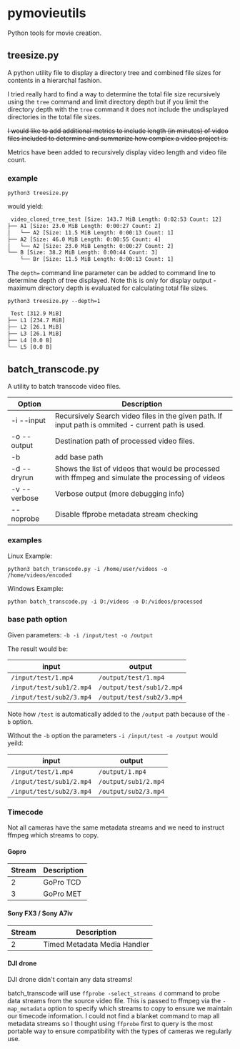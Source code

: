 # pymovieutils

Python tools for movie creation. 

## treesize.py
A python utility file to display a directory tree and combined file sizes for contents in a hierarchal fashion.

I tried really hard to find a way to determine the total file size recursively using the `tree` command and limit directory depth but if you limit the directory depth with the `tree` command it does not include the undisplayed directories in the total file sizes. 

~~I would like to add additional metrics to include length (in minutes) of video files included to determine and summarize how complex a video project is.~~

Metrics have been added to recursively display video length and video file count.

### example
`python3 treesize.py`

would yield:
```bash
 video_cloned_tree_test [Size: 143.7 MiB Length: 0:02:53 Count: 12]
├── A1 [Size: 23.0 MiB Length: 0:00:27 Count: 2]
│   └── A2 [Size: 11.5 MiB Length: 0:00:13 Count: 1]
├── A2 [Size: 46.0 MiB Length: 0:00:55 Count: 4]
│   └── A2 [Size: 23.0 MiB Length: 0:00:27 Count: 2]
└── B [Size: 38.2 MiB Length: 0:00:44 Count: 3]
    └── Br [Size: 11.5 MiB Length: 0:00:13 Count: 1]
```

The `depth=` command line parameter can be added to command line to determine depth of tree displayed. Note this is only for display output - maximum directory depth is evaluated for calculating total file sizes.

`python3 treesize.py --depth=1`
```bash
 Test [312.9 MiB]
├── L1 [234.7 MiB]
├── L2 [26.1 MiB]
├── L3 [26.1 MiB]
├── L4 [0.0 B]
└── L5 [0.0 B]
```

## batch_transcode.py
A utility to batch transcode video files. 

| Option | Description |
| ----------- | ----------- |
| -i  --input | Recursively Search video files in the given path. If input path is ommited - current path is used. |
| -o --output | Destination path of processed video files. |
| -b | add base path |
| -d --dryrun | Shows the list of videos that would be processed with ffmpeg and simulate the processing of videos |
| -v --verbose | Verbose output (more debugging info) |
| --noprobe | Disable ffprobe metadata stream checking |

### examples

Linux Example:

`python3 batch_transcode.py -i /home/user/videos -o /home/videos/encoded`

Windows Example:

`python batch_transcode.py -i D:/videos -o D:/videos/processed`


### base path option

Given parameters: `-b -i /input/test -o /output`

The result would be:

| input | output |
| ----------- | ----------- |
| `/input/test/1.mp4` | `/output/test/1.mp4` |
| `/input/test/sub1/2.mp4` | `/output/test/sub1/2.mp4` |
| `/input/test/sub2/3.mp4` | `/output/test/sub2/3.mp4` |

Note how `/test` is automatically added to the `/output` path because of the `-b` option. 

Without the `-b` option the parameters `-i /input/test -o /output` would yeild:

| input | output |
| ----------- | ----------- |
| `/input/test/1.mp4` | `/output/1.mp4` |
| `/input/test/sub1/2.mp4` | `/output/sub1/2.mp4` |
| `/input/test/sub2/3.mp4` | `/output/sub2/3.mp4` |


### Timecode

Not all cameras have the same metadata streams and we need to instruct ffmpeg which streams to copy. 

#### Gopro 
| Stream | Description | 
| ----------- | ----------- |
| 2      | GoPro TCD | 
| 3      | GoPro MET | 

#### Sony FX3 / Sony A7iv 
| Stream | Description | 
| ----------- | ----------- |
| 2      | Timed Metadata Media Handler | 

#### DJI drone
DJI drone didn't contain any data streams! 

batch_transcode will use `ffprobe -select_streams d` command to probe data streams from the source video file. This is passed to ffmpeg via the `-map_metadata` option to specify which streams to copy to ensure we maintain our timecode information. I could not find a blanket command to map all metadata streams so I thought using `ffprobe` first to query is the most portable way to ensure compatibility with the types of cameras we regularly use. 
